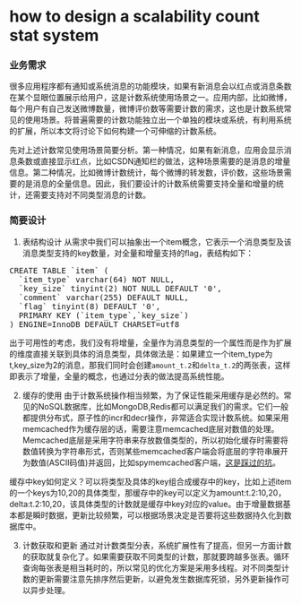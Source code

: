 how to design a scalability count stat system
============================================
### 业务需求
很多应用程序都有通知或系统消息的功能模块，如果有新消息会以红点或消息条数在某个显眼位置展示给用户，这是计数系统使用场景之一。应用内部，比如微博，每个用户有自己发送微博数量，微博评价数等需要计数的需求，这也是计数系统常见的使用场景。将普遍需要的计数功能独立出一个单独的模块或系统，有利用系统的扩展，所以本文将讨论下如何构建一个可伸缩的计数系统。

先对上述计数常见使用场景简要分析。第一种情况，如果有新消息，应用会显示消息条数或直接显示红点，比如CSDN通知栏的做法，这种场景需要的是消息的增量信息。第二种情况，比如微博计数统计，每个微博的转发数，评价数，这些场景需要的是消息的全量信息。因此，我们要设计的计数系统需要支持全量和增量的统计，还需要支持对不同类型消息的计数。

### 简要设计
1. 表结构设计
 从需求中我们可以抽象出一个item概念，它表示一个消息类型及该消息类型支持的key数量，对全量和增量支持的flag，表结构如下：
<pre>
CREATE TABLE `item` (
  `item_type` varchar(64) NOT NULL,
  `key_size` tinyint(2) NOT NULL DEFAULT '0',
  `comment` varchar(255) DEFAULT NULL,
  `flag` tinyint(8) DEFAULT '0',
  PRIMARY KEY (`item_type`,`key_size`)
) ENGINE=InnoDB DEFAULT CHARSET=utf8
</pre>
出于可用性的考虑，我们没有将增量，全量作为消息类型的一个属性而是作为扩展的维度直接关联到具体的消息类型，具体做法是：如果建立一个item_type为t,key_size为2的消息，那我们同时会创建`amount_t.2`和`delta_t.2`的两张表，这样即表示了增量，全量的概念，也通过分表的做法提高系统性能。

2. 缓存的使用
由于计数系统操作相当频繁，为了保证性能采用缓存是必然的。常见的NoSQL数据库，比如MongoDB,Redis都可以满足我们的需求。它们一般都提供分布式，原子性的incr和decr操作，非常适合实现计数系统。如果采用memcached作为缓存层的话，需要注意memcached底层对数值的处理。Memcached底层是采用字符串来存放数值类型的，所以初始化缓存时需要将数值转换为字符串形式，否则某些memcached客户端会将底层的字符串展开为数值(ASCII码值)并返回，比如spymemcached客户端，[这是踩过的坑](http://my.oschina.net/flashsword/blog/93109)。

缓存中key如何定义？可以将类型及具体的key组合成缓存中的key，比如上述item的一个keys为10,20的具体类型，那缓存中的key可以定义为amount:t.2:10,20，delta:t.2:10,20，该具体类型的计数就是缓存中key对应的value。由于增量数据基本都是瞬时数据，更新比较频繁，可以根据场景决定是否要将这些数据持久化到数据库中。

3. 计数获取和更新
通过对计数类型分表，系统扩展性有了提高，但另一方面计数的获取就复杂化了。如果需要获取不同类型的计数，那就要跨越多张表。循环查询每张表是相当耗时的，所以常见的优化方案是采用多线程。对不同类型计数的更新需要注意先排序然后更新，以避免发生数据库死锁，另外更新操作可以异步处理。
